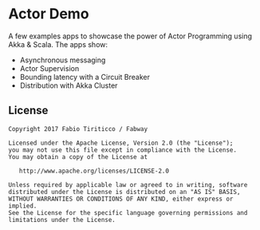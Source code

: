 # Actor Demo

A few examples apps to showcase the power of Actor Programming using Akka & Scala. The apps show:

* Asynchronous messaging
* Actor Supervision
* Bounding latency with a Circuit Breaker
* Distribution with Akka Cluster

## License

    Copyright 2017 Fabio Tiriticco / Fabway

    Licensed under the Apache License, Version 2.0 (the "License");
    you may not use this file except in compliance with the License.
    You may obtain a copy of the License at

       http://www.apache.org/licenses/LICENSE-2.0

    Unless required by applicable law or agreed to in writing, software
    distributed under the License is distributed on an "AS IS" BASIS,
    WITHOUT WARRANTIES OR CONDITIONS OF ANY KIND, either express or implied.
    See the License for the specific language governing permissions and
    limitations under the License.

